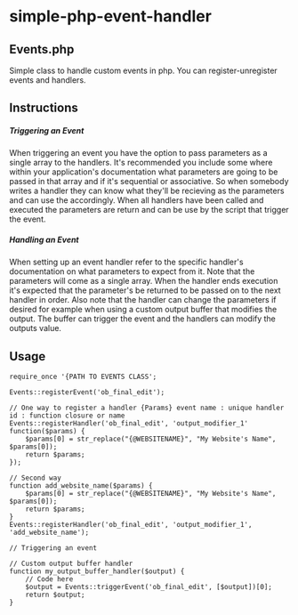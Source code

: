 # simple-php-event-handler

## Events.php

Simple class to handle custom events in php. You can register-unregister events and handlers.

## Instructions

##### Triggering an Event

When triggering an event you have the option to pass parameters as a single array to the handlers. It's recommended you include some where within your application's documentation what parameters are going to be passed in that array and if it's sequential or associative. So when somebody writes a handler they can know what they'll be recieving as the parameters and can use the accordingly. When all handlers have been called and executed the parameters are return and can be use by the script that trigger the event.

##### Handling an Event

When setting up an event handler refer to the specific handler's documentation on what parameters to expect from it. Note that the parameters will come as a single array. When the handler ends execution it's expected that the parameter's be returned to be passed on to the next handler in order. Also note that the handler can change the parameters if desired for example when using a custom output buffer that modifies the output. The buffer can trigger the event and the handlers can modify the outputs value. 

## Usage

```
require_once '{PATH TO EVENTS CLASS';

Events::registerEvent('ob_final_edit');

// One way to register a handler {Params} event name : unique handler id : function closure or name
Events::registerHandler('ob_final_edit', 'output_modifier_1' function($params) {
    $params[0] = str_replace("{@WEBSITENAME}", "My Website's Name", $params[0]);
    return $params;
});

// Second way
function add_website_name($params) {
    $params[0] = str_replace("{@WEBSITENAME}", "My Website's Name", $params[0]);
    return $params;
}
Events::registerHandler('ob_final_edit', 'output_modifier_1', 'add_website_name');

// Triggering an event

// Custom output buffer handler
function my_output_buffer_handler($output) {
    // Code here
    $output = Events::triggerEvent('ob_final_edit', [$output])[0];
    return $output;
}
```